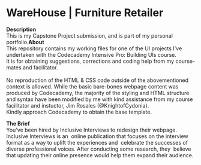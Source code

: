 ﻿# WareHouse | Furniture Retailer
<strong>Description</strong><br />This is my Capstone Project submission, and is part of my personal portfolio.<strong>About</strong><br />
This repository contains my working files for one of the UI projects I've undertaken with the Codecademy Intensive Pro: Building UIs course.<br />
It is for obtaining suggestions, corrections and coding help from my course-mates and facilitator.<br /><br />
No reproduction of the HTML & CSS code outside of the abovementioned context is allowed. 
While the basic bare-bones webpage content was produced by Codecademy, the majority of the styling and HTML structure and syntax have been modified by me with kind assistance from my course facilitator and instuctor, Jim Rosales (@KnightofCydonia).<br />
Kindly approach Codecademy to obtain the base template.

<strong>The Brief</strong><br />
You've been hired by ​Inclusive Interviews​ to redesign their webpage. ​Inclusive Interviews​ is an  online publication that focuses on the interview format as a way to uplift the experiences and  celebrate the successes of diverse professional voices. After conducting some research, they  believe that updating their online presence would help them expand their audience.

